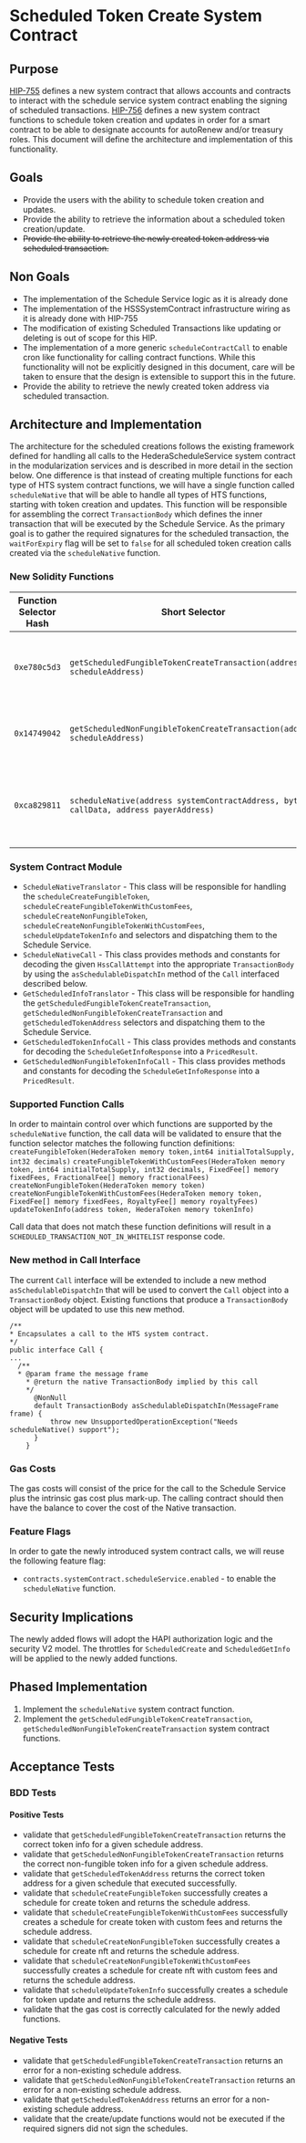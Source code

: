 # Scheduled Token Create System Contract

## Purpose

[HIP-755](https://hips.hedera.com/hip/hip-755) defines a new system contract that allows accounts and contracts to interact with the schedule service system contract enabling the signing of scheduled transactions.
[HIP-756](https://hips.hedera.com/hip/hip-756) defines a new system contract functions to schedule token creation and updates in order for a smart contract to be able to designate accounts for autoRenew and/or treasury roles.
This document will define the architecture and implementation of this functionality.

## Goals

- Provide the users with the ability to schedule token creation and updates.
- Provide the ability to retrieve the information about a scheduled token creation/update.
- ~~Provide the ability to retrieve the newly created token address via scheduled transaction.~~

## Non Goals

- The implementation of the Schedule Service logic as it is already done
- The implementation of the HSSSystemContract infrastructure wiring as it is already done with HIP-755
- The modification of existing Scheduled Transactions like updating or deleting is out of scope for this HIP.
- The implementation of a more generic `scheduleContractCall` to enable cron like functionality for calling contract functions.
  While this functionality will not be explicitly designed in this document, care will be taken to ensure that the design is extensible to support this in the future.
- Provide the ability to retrieve the newly created token address via scheduled transaction.

## Architecture and Implementation

The architecture for the scheduled creations follows the existing framework defined for handling all calls to the HederaScheduleService system contract in the modularization services and is described in more detail in the section below.
One difference is that instead of creating multiple functions for each type of HTS system contract functions, we will have a single function called `scheduleNative` that will be able to handle all types of HTS functions, starting with token creation and updates. This function will
be responsible for assembling the correct `TransactionBody` which defines the inner transaction that will be executed by the Schedule Service. As the primary goal
is to gather the required signatures for the scheduled transaction, the `waitForExpiry` flag will be set to `false` for all scheduled token creation calls created via the `scheduleNative` function.

### New Solidity Functions

| Function Selector Hash |                                    Short Selector                                     |                                                                  Function Signature                                                                   | HAPI operation  |                           Description                            |
|------------------------|---------------------------------------------------------------------------------------|-------------------------------------------------------------------------------------------------------------------------------------------------------|-----------------|------------------------------------------------------------------|
| `0xe780c5d3`           | `getScheduledFungibleTokenCreateTransaction(address scheduleAddress)`                 | `function getScheduledFungibleTokenCreateTransaction(address scheduleAddress) returns (int64 responseCode, FungibleTokenInfo memory tokenInfo)`       | ScheduleGetInfo | Retrieve information for the scheduled token create              |
| `0x14749042`           | `getScheduledNonFungibleTokenCreateTransaction(address scheduleAddress)`              | `function getScheduledNonFungibleTokenCreateTransaction(address scheduleAddress) returns (int64 responseCode, NonFungibleTokenInfo memory tokenInfo)` | ScheduleGetInfo | Retrieve information for the scheduled nft create                |
| `0xca829811`           | `scheduleNative(address systemContractAddress, bytes callData, address payerAddress)` | `function scheduleNative(address systemContractAddress, bytes callData, address payerAddress) returns (int64 responseCode, address scheduleAddress)`  | ScheduleCreate  | Schedule a token create or update as determined by the call data |

### System Contract Module

- `ScheduleNativeTranslator` - This class will be responsible for handling the `scheduleCreateFungibleToken`, `scheduleCreateFungibleTokenWithCustomFees`, `scheduleCreateNonFungibleToken`, `scheduleCreateNonFungibleTokenWithCustomFees`, `scheduleUpdateTokenInfo` and selectors and dispatching them to the Schedule Service.
- `ScheduleNativeCall` - This class provides methods and constants for decoding the given `HssCallAttempt` into the appropriate `TransactionBody` by using the `asSchedulableDispatchIn` method of the `Call` interfaced described below.
- `GetScheduledInfoTranslator` - This class will be responsible for handling the `getScheduledFungibleTokenCreateTransaction`, `getScheduledNonFungibleTokenCreateTransaction` and `getScheduledTokenAddress` selectors and dispatching them to the Schedule Service.
- `GetScheduledTokenInfoCall` - This class provides methods and constants for decoding the `ScheduleGetInfoResponse` into a `PricedResult`.
- `GetScheduledNonFungibleTokenInfoCall` - This class provides methods and constants for decoding the `ScheduleGetInfoResponse` into a `PricedResult`.

### Supported Function Calls

In order to maintain control over which functions are supported by the `scheduleNative` function, the call data will be validated to ensure that the function selector matches the following function definitions:
`createFungibleToken(HederaToken memory token,int64 initialTotalSupply, int32 decimals)`
`createFungibleTokenWithCustomFees(HederaToken memory token, int64 initialTotalSupply, int32 decimals, FixedFee[] memory fixedFees, FractionalFee[] memory fractionalFees)`
`createNonFungibleToken(HederaToken memory token)`
`createNonFungibleTokenWithCustomFees(HederaToken memory token, FixedFee[] memory fixedFees, RoyaltyFee[] memory royaltyFees)`
`updateTokenInfo(address token, HederaToken memory tokenInfo)`

Call data that does not match these function definitions will result in a `SCHEDULED_TRANSACTION_NOT_IN_WHITELIST` response code.

### New method in Call Interface

The current `Call` interface will be extended to include a new method `asSchedulableDispatchIn` that will be used to convert the `Call` object into a `TransactionBody` object.
Existing functions that produce a `TransactionBody` object will be updated to use this new method.

```
/**
* Encapsulates a call to the HTS system contract.
*/
public interface Call {
...
  /**
  * @param frame the message frame
    * @return the native TransactionBody implied by this call
    */
      @NonNull
      default TransactionBody asSchedulableDispatchIn(MessageFrame frame) {
          throw new UnsupportedOperationException("Needs scheduleNative() support");
      }
    }
```

### Gas Costs

The gas costs will consist of the price for the call to the Schedule Service plus the intrinsic gas cost plus mark-up.
The calling contract should then have the balance to cover the cost of the Native transaction.

### Feature Flags

In order to gate the newly introduced system contract calls, we will reuse the following feature flag:
- `contracts.systemContract.scheduleService.enabled` - to enable the `scheduleNative` function.

## Security Implications

The newly added flows will adopt the HAPI authorization logic and the security V2 model.
The throttles for `ScheduledCreate` and `ScheduledGetInfo` will be applied to the newly added functions.

## Phased Implementation

1. Implement the `scheduleNative` system contract function.
2. Implement the `getScheduledFungibleTokenCreateTransaction`, `getScheduledNonFungibleTokenCreateTransaction` system contract functions.

## Acceptance Tests

### BDD Tests

#### Positive Tests

- validate that `getScheduledFungibleTokenCreateTransaction` returns the correct token info for a given schedule address.
- validate that `getScheduledNonFungibleTokenCreateTransaction` returns the correct non-fungible token info for a given schedule address.
- validate that `getScheduledTokenAddress` returns the correct token address for a given schedule that executed successfully.
- validate that `scheduleCreateFungibleToken` successfully creates a schedule for create token and returns the schedule address.
- validate that `scheduleCreateFungibleTokenWithCustomFees` successfully creates a schedule for create token with custom fees and returns the schedule address.
- validate that `scheduleCreateNonFungibleToken` successfully creates a schedule for create nft and returns the schedule address.
- validate that `scheduleCreateNonFungibleTokenWithCustomFees` successfully creates a schedule for create nft with custom fees and returns the schedule address.
- validate that `scheduleUpdateTokenInfo` successfully creates a schedule for token update and returns the schedule address.
- validate that the gas cost is correctly calculated for the newly added functions.

#### Negative Tests

- validate that `getScheduledFungibleTokenCreateTransaction` returns an error for a non-existing schedule address.
- validate that `getScheduledNonFungibleTokenCreateTransaction` returns an error for a non-existing schedule address.
- validate that `getScheduledTokenAddress` returns an error for a non-existing schedule address.
- validate that the create/update functions would not be executed if the required signers did not sign the schedules.
